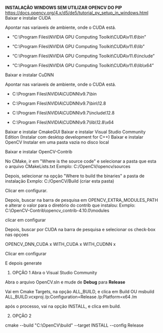 **INSTALAÇÃO WINDOWS SEM UTILIZAR OPENCV DO PIP**
https://docs.opencv.org/4.x/d5/de5/tutorial_py_setup_in_windows.html
Baixar e instalar CUDA

Apontar nas variaveis de ambiente, onde o CUDA está. 

- “C:\Program Files\NVIDIA GPU Computing Toolkit\CUDA\v11.6\bin”

- “C:\Program Files\NVIDIA GPU Computing Toolkit\CUDA\v11.6\lib”

- “C:\Program Files\NVIDIA GPU Computing Toolkit\CUDA\v11.6\include”

- “C:\Program Files\NVIDIA GPU Computing Toolkit\CUDA\v11.6\lib\x64”


Baixar e instalar CuDNN

Apontar nas variaveis de ambiente, onde o CUDA está. 

- C:\Program Files\NVIDIA\CUDNN\v9.7\bin

- C:\Program Files\NVIDIA\CUDNN\v9.7\bin\12.8

- C:\Program Files\NVIDIA\CUDNN\v9.7\include\12.8

- C:\Program Files\NVIDIA\CUDNN\v9.7\lib\12.8\x64

Baixar e instalar CmakeGUI
Baixar e instalar Visual Studio Community Edition (Instalar com desktop development for C++)
Baixar e instalar OpenCV
    Instalar em uma pasta vazia no disco local

Baixar e instalar OpenCV-Contrib

No CMake, ir em "Where is the source code" e selecionar a pasta que esta o arquivo CMakeLists.txt
Exmplo: C:/OpenCV/opencv/sources

Depois, selecionar na opção "Where to build the binaries" a pasta de instalação
Exmplo: C:/OpenCV/Build (criar esta pasta)

Clicar em configurar. 

Depois, buscar na barra de pesquisa em OPENCV_EXTRA_MODULES_PATH e alterar o valor para o diretório
do contrib que instalou:
Exmplo: C:\OpenCV-Contrib\opencv_contrib-4.10.0\modules

clicar em configurar

Depois, buscar por CUDA na barra de pesquisa e selecionar os check-box nas opçoes

OPENCV_DNN_CUDA x
WITH_CUDA x
WITH_CUDNN x

Clicar em configurar

E depois generate

1. OPÇÃO 1
Abra o Visual Studio Community

Abra o arquivo OpenCV.sln e mude de **Debug** para **Release**

Vai em Cmake Targets, na opção ALL_BUILD, e clica em Build OU msbuild ALL_BUILD.vcxproj /p:Configuration=Release /p:Platform=x64 /m

após o processo, vai na opção INSTALL, e clica em build. 

2. OPÇÃO 2 

cmake --build "C:\OpenCV\build" --target INSTALL --config Release 




